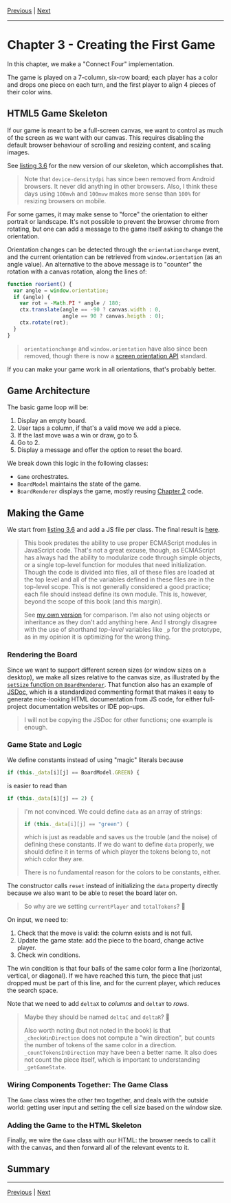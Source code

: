 [Previous](./Chapter2.md) | [Next](./Chapter4.md)

<hr>

# Chapter 3 - Creating the First Game

In this chapter, we make a "Connect Four" implementation.

The game is played on a 7-column, six-row board; each player has a color and
drops one piece on each turn, and the first player to align 4 pieces of their
color wins.

## HTML5 Game Skeleton

If our game is meant to be a full-screen canvas, we want to control as much of
the screen as we want with our canvas. This requires disabling the default
browser behaviour of scrolling and resizing content, and scaling images.

See [listing 3.6] for the new version of our skeleton, which accomplishes that.

[listing 3.6]: http://127.0.0.1/ch3/listing-3-1.html

> Note that `device-densitydpi` has since been removed from Android browsers.
> It never did anything in other browsers. Also, I think these days using
> `100mvh` and `100mvw` makes more sense than `100%` for resizing browsers on
> mobile.

For some games, it may make sense to "force" the orientation to either portrait
or landscape. It's not possible to prevent the browser chrome from rotating,
but one can add a message to the game itself asking to change the orientation.

Orientation changes can be detected through the `orientationchange` event, and
the current orientation can be retrieved from `window.orientation` (as an angle
value). An alternative to the above message is to "counter" the rotation with a
canvas rotation, along the lines of:

```javascript
function reorient() {
  var angle = window.orientation;
  if (angle) {
    var rot = -Math.PI * angle / 180;
    ctx.translate(angle == -90 ? canvas.width : 0,
                  angle == 90 ? canvas.heigth : 0);
    ctx.rotate(rot);
  }
}
```

> `orientationchange` and `window.orientation` have also since been removed,
> though there is now a [screen orientation API] standard.

[screen orientation API]: https://developer.mozilla.org/en-US/docs/Web/API/Screen_Orientation_API

If you can make your game work in all orientations, that's probably better.

## Game Architecture

The basic game loop will be:

1. Display an empty board.
2. User taps a column, if that's a valid move we add a piece.
3. If the last move was a win or draw, go to 5.
4. Go to 2.
5. Display a message and offer the option to reset the board.

We break down this logic in the following classes:

- `Game` orchestrates.
- `BoardModel` maintains the state of the game.
- `BoardRenderer` displays the game, mostly reusing [Chapter 2] code.

[Chapter 2]: ./Chapter2.md

## Making the Game

We start from [listing 3.6] and add a JS file per class. The final result is
[here][final-js].

[final-js]: http://127.0.0.1:8080/ch3/js.html

> This book predates the ability to use proper ECMAScript modules in JavaScript
> code. That's not a great excuse, though, as ECMAScript has always had the
> ability to modularize code through simple objects, or a single top-level
> function for modules that need initialization. Though the code is divided
> into files, all of these files are loaded at the top level and all of the
> variables defined in these files are in the top-level scope. This is not
> generally considered a good practice; each file should instead define its own
> module. This is, however, beyond the scope of this book (and this margin).
>
> See [my own version][my.js] for comparison. I'm also not using objects or
> inheritance as they don't add anything here. And I strongly disagree with the
> use of shorthand _top-level_ variables like `_p` for the prototype, as in my
> opinion it is optimizing for the wrong thing.

[my.js]: http://127.0.0.1:8080/ch3/my-js.html

### Rendering the Board

Since we want to support different screen sizes (or window sizes on a desktop),
we make all sizes relative to the canvas size, as illustrated by the [`setSize`
function on `BoardRenderer`][setSize]. That function also has an example of
[JSDoc], which is a standardized commenting format that makes it easy to
generate nice-looking HTML documentation from JS code, for either full-project
documentation websites or IDE pop-ups.

[setSize]: ../public/ch3/js/BoardRenderer.js
[JSDoc]: https://jsdoc.app

> I will not be copying the JSDoc for other functions; one example is enough.

### Game State and Logic

We define constants instead of using "magic" literals because

```javascript
if (this._data[i][j] == BoardModel.GREEN) {
```

is easier to read than

```javascript
if (this._data[i][j] == 2) {
```

> I'm not convinced. We could define `data` as an array of strings:
> ```javascript
> if (this._data[i][j] == "green") {
> ```
> which is just as readable and saves us the trouble (and the noise) of
> defining these constants. If we do want to define `data` properly, we should
> define it in terms of which player the tokens belong to, not which color they
> are.
>
> There is no fundamental reason for the colors to be constants, either.

The constructor calls `reset` instead of initializing the `data` property
directly because we also want to be able to reset the board later on.

> So why are we setting `currentPlayer` and `totalTokens`? :thinking:

On input, we need to:

1. Check that the move is valid: the column exists and is not full.
2. Update the game state: add the piece to the board, change active player.
3. Check win conditions.

The win condition is that four balls of the same color form a line (horizontal,
vertical, or diagonal). If we have reached this turn, the piece that just
dropped must be part of this line, and for the current player, which reduces
the search space.

Note that we need to add `deltaX` to _columns_ and `deltaY` to _rows_.

> Maybe they should be named `deltaC` and `deltaR`? :thinking:
>
> Also worth noting (but not noted in the book) is that `_checkWinDirection`
> does not compute a "win direction", but counts the number of tokens of the
> same color in a direction. `_countTokensInDirection` may have been a better
> name. It also does not count the piece itself, which is important to
> understanding `_getGameState`.

### Wiring Components Together: The Game Class

The `Game` class wires the other two together, and deals with the outside
world: getting user input and setting the cell size based on the window size.

### Adding the Game to the HTML Skeleton

Finally, we wire the `Game` class with our HTML: the browser needs to call it
with the canvas, and then forward all of the relevant events to it.

## Summary

<hr>

[Previous](./Chapter2.md) | [Next](./Chapter4.md)
